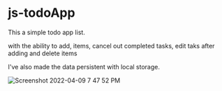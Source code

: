 # js-todoApp

This a simple todo app list.

with the ability to add, items, cancel out completed tasks, edit taks after adding and delete items

I've also made the data persistent with local storage.


![Screenshot 2022-04-09 7 47 52 PM](https://user-images.githubusercontent.com/91833785/162587832-5fa3f156-c9cb-4d18-95ae-be677b23f217.png)
